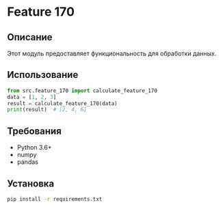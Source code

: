 # Feature 170
## Описание
Этот модуль предоставляет функциональность для обработки данных.
## Использование
```python
from src.feature_170 import calculate_feature_170
data = [1, 2, 3]
result = calculate_feature_170(data)
print(result)  # [2, 4, 6]
```
## Требования
- Python 3.6+
- numpy
- pandas
## Установка
```bash
pip install -r requirements.txt
```